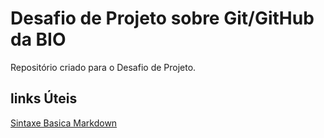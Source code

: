 # Desafio de Projeto sobre Git/GitHub da BIO
Repositório criado para o Desafio de Projeto.

## links Úteis
[Sintaxe Basica Markdown](https://www.markdownguide.org/basic-syntax/)
